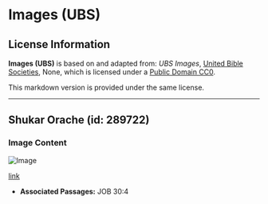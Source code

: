 # Images (UBS)

## License Information

**Images (UBS)** is based on and adapted from: _UBS Images_, [United Bible Societies](https://unitedbiblesocieties.org/), None, which is licensed under a [Public Domain CC0](https://creativecommons.org/public-domain/cc0/).

This markdown version is provided under the same license.



--------------------------------

## Shukar Orache (id: 289722)

### Image Content

![Image](https://cdn.aquifer.bible/aquifer-content/resources/Media/WEB-0688_orache_shrub.jpg)

[link](https://cdn.aquifer.bible/aquifer-content/resources/Media/WEB-0688_orache_shrub.jpg)

* **Associated Passages:** JOB 30:4

